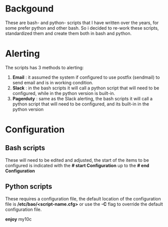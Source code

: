 # Backgound

These are bash- and python- scripts that I have written over the years, for some prefer python and other bash. So i decided to re-work these scripts, standardized them and create them both in bash and python.

# Alerting
The scripts has 3 methods to alerting:
1. **Email** : it assumed the system if configured to use postfix (sendmail) to send email and is in working condition.
2. **Slack** : in the bash scripts it will call a python script that will need to be configured, while in the python version is built-in.
3. **Pagerduty** : same as the Slack alerting, the bash scripts it will call a python script that will need to be configured, and its built-in in the python version

# Configuration
## Bash scripts
These will need to be edited and adjusted, the start of the items to be configured is indicated with the **# start Configuration** up to the **# end Configuration**

## Python scripts
These requires a configuration file, the default location of the configuration file is **/etc/bao/<script-name.cfg>** or use the **-C** flag to override the default configuration file.


**enjoy**
my10c
